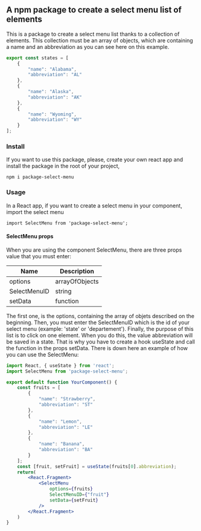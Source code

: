 ## A npm package to create a select menu list of elements

This is a package to create a select menu list thanks to a collection of elements.
This collection must be an array of objects, which are containing a name and an abbreviation as
you can see here on this example.

```jsx
export const states = [
    {
        "name": "Alabama",
        "abbreviation": "AL"
    },
    {
        "name": "Alaska",
        "abbreviation": "AK"
    },
    {
        "name": "Wyoming",
        "abbreviation": "WY"
    }
];
```

### Install

If you want to use this package, please, create your own react app and install the package in the
root of your project,

```
npm i package-select-menu
```

### Usage 

In a React app, if you want to create a select menu in your component, import the select menu  

```
import SelectMenu from 'package-select-menu';
```

#### SelectMenu props

When you are using the component SelectMenu, there are three props value that you must
enter:

| Name          | Description      
| -----------   | -----------                  
| options       | arrayOfObjects            
| SelectMenuID  | string           
| setData       | function   

The first one, is the options, containing the array of objets described on the beginning.
Then, you must enter the SelectMenuID which is the id of your select menu (example: 'state' or 'departement').
Finally, the purpose of this list is to click on one element. When you do this, the value abbreviation
will be saved in a state. That is why you have to create a hook useState and call the function in the
props setData. There is down here an example of how you can use the SelectMenu:

```jsx
import React, { useState } from 'react';
import SelectMenu from 'package-select-menu';

export default function YourComponent() {
    const fruits = [
        {
            "name": "Strawberry",
            "abbreviation": "ST"
        },
        {
            "name": "Lemon",
            "abbreviation": "LE"
        },
        {
            "name": "Banana",
            "abbreviation": "BA"
        }
    ];
    const [fruit, setFruit] = useState(fruits[0].abbreviation);
    return(
        <React.Fragment>
            <SelectMenu 
                options={fruits}
                SelectMenuID={"fruit"}
                setData={setFruit}
            />
        </React.Fragment>
    )
}
```